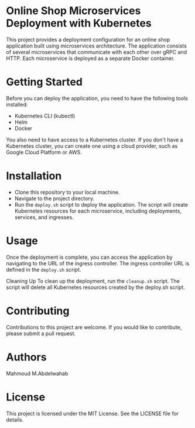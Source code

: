 
# Online Shop Microservices Deployment with Kubernetes
This project provides a deployment configuration for an online shop application built using microservices architecture. The application consists of several microservices that communicate with each other over gRPC and HTTP. Each microservice is deployed as a separate Docker container.

# Getting Started
Before you can deploy the application, you need to have the following tools installed:

- Kubernetes CLI (kubectl)
- Helm
- Docker

You also need to have access to a Kubernetes cluster. If you don't have a Kubernetes cluster, you can create one using a cloud provider, such as Google Cloud Platform or AWS.

# Installation
- Clone this repository to your local machine.
- Navigate to the project directory.
- Run the `deploy.sh` script to deploy the application. The script will create Kubernetes resources for each microservice, including deployments, services, and ingresses.

# Usage
Once the deployment is complete, you can access the application by navigating to the URL of the ingress controller. The ingress controller URL is defined in the `deploy.sh` script.

Cleaning Up
To clean up the deployment, run the `cleanup.sh` script. The script will delete all Kubernetes resources created by the deploy.sh script.

# Contributing
Contributions to this project are welcome. If you would like to contribute, please submit a pull request.

# Authors
Mahmoud M.Abdelwahab
# License
This project is licensed under the MIT License. See the LICENSE file for details.
